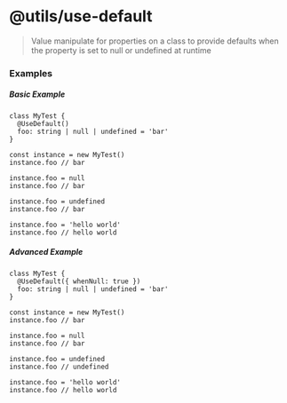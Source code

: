 # @utils/use-default
> Value manipulate for properties on a class to provide defaults when the property is set to null or undefined at runtime

### Examples

##### Basic Example

```
class MyTest {
  @UseDefault()
  foo: string | null | undefined = 'bar'
}

const instance = new MyTest()
instance.foo // bar

instance.foo = null
instance.foo // bar

instance.foo = undefined
instance.foo // bar

instance.foo = 'hello world'
instance.foo // hello world
```

##### Advanced Example

```
class MyTest {
  @UseDefault({ whenNull: true })
  foo: string | null | undefined = 'bar'
}

const instance = new MyTest()
instance.foo // bar

instance.foo = null
instance.foo // bar

instance.foo = undefined
instance.foo // undefined

instance.foo = 'hello world'
instance.foo // hello world
```